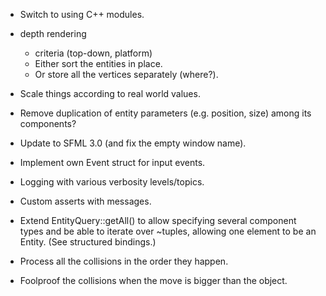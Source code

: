 - Switch to using C++ modules.

- depth rendering
	- criteria (top-down, platform)
	- Either sort the entities in place.
	- Or store all the vertices separately (where?).

- Scale things according to real world values.

- Remove duplication of entity parameters (e.g. position, size) among its components?

- Update to SFML 3.0 (and fix the empty window name).

- Implement own Event struct for input events.

- Logging with various verbosity levels/topics.
- Custom asserts with messages.

- Extend EntityQuery::getAll() to allow specifying several component types and be able to iterate over ~tuples, allowing one element to be an Entity. (See structured bindings.)

- Process all the collisions in the order they happen.
- Foolproof the collisions when the move is bigger than the object.
